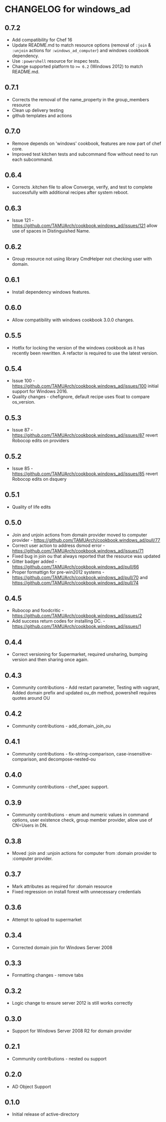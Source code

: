 # CHANGELOG for windows_ad

## 0.7.2

* Add compatibility for Chef 16
* Update README.md to match resource options (removal of `:join` & `:unjoin` actions for `:windows_ad_computer`) and windows cookbook dependency.
* Use `:powershell` resource for inspec tests.
* Change supported platform to `>= 6.2` (Windows 2012) to match README.md.

## 0.7.1

* Corrects the removal of the name_property in the group_members resource
* Clean up delivery testing
* github templates and actions

## 0.7.0

* Remove depends on 'windows' cookbook, features are now part of chef core.
* Improved test kitchen tests and subcommand flow without need to run each subcommand.

## 0.6.4

* Corrects .kitchen file to allow Converge, verify, and test to complete successfully with additional recipes after system reboot.

## 0.6.3

* Issue 121 - <https://github.com/TAMUArch/cookbook.windows_ad/issues/121> allow use of spaces in Distinguished Name.

## 0.6.2

* Group resource not using library CmdHelper not checking user with domain.

## 0.6.1

* Install dependency windows features.

## 0.6.0

* Allow compatibility with windows cookbook 3.0.0 changes.

## 0.5.5

* Hotfix for locking the version of the windows cookbook as it has recently been rewritten.  A refactor is required to use the latest version.

## 0.5.4

* Issue 100 - <https://github.com/TAMUArch/cookbook.windows_ad/issues/100> initial support for Windows 2016.
* Quality changes - chefignore, default recipe uses float to compare os_version.

## 0.5.3

* Issue 87 - <https://github.com/TAMUArch/cookbook.windows_ad/issues/87> revert Robocop edits on providers

## 0.5.2

* Issue 85 - <https://github.com/TAMUArch/cookbook.windows_ad/issues/85> revert Robocop edits on dsquery

## 0.5.1

* Quality of life edits

## 0.5.0

* Join and unjoin actions from domain provider moved to computer provider - <https://github.com/TAMUArch/cookbook.windows_ad/pull/77>
* Correct user action to address dsmod error - <https://github.com/TAMUArch/cookbook.windows_ad/issues/71>
* Fixed bug in join ou that always reported that the resource was updated
* Gitter badger added - <https://github.com/TAMUArch/cookbook.windows_ad/pull/66>
* Proper formattign for pre-win2012 systems - <https://github.com/TAMUArch/cookbook.windows_ad/pull/70> and <https://github.com/TAMUArch/cookbook.windows_ad/pull/74>

## 0.4.5

* Rubocop and foodcritic - <https://github.com/TAMUArch/cookbook.windows_ad/issues/2>
* Add success return codes for installing DC. - <https://github.com/TAMUArch/cookbook.windows_ad/issues/1>

## 0.4.4

* Correct versioning for Supermarket, required unsharing, bumping version and then sharing once again.

## 0.4.3

* Community contributions - Add restart parameter, Testing with vagrant, Added domain prefix and updated ou_dn method, powershell requires quotes around OU

## 0.4.2

* Community contributions - add_domain_join_ou

## 0.4.1

* Community contributions - fix-string-comparison, case-insensitive-comparison, and decompose-nested-ou

## 0.4.0

* Community contributions - chef_spec support.

## 0.3.9

* Community contributions - enum and numeric values in command options, user existence check, group member provider, allow use of CN=Users in DN.

## 0.3.8

* Moved :join and :unjoin actions for computer from :domain provider to :computer provider.

## 0.3.7

* Mark attributes as required for :domain resource
* Fixed regression on install forest with unnecessary credentials

## 0.3.6

* Attempt to upload to supermarket

## 0.3.4

* Corrected domain join for Windows Server 2008

## 0.3.3

* Formatting changes - remove tabs

## 0.3.2

* Logic change to ensure server 2012 is still works correctly

## 0.3.0

* Support for Windows Server 2008 R2 for domain provider

## 0.2.1

* Community contributions - nested ou support

## 0.2.0

* AD Object Support

## 0.1.0

* Initial release of active-directory
